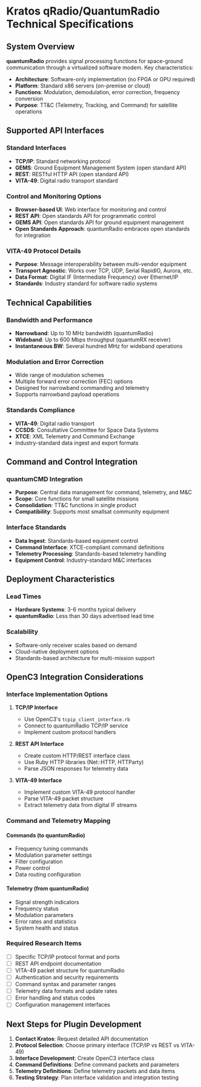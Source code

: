 # Kratos qRadio/QuantumRadio Technical Specifications

## System Overview

**quantumRadio** provides signal processing functions for space-ground communication through a virtualized software modem. Key characteristics:

- **Architecture**: Software-only implementation (no FPGA or GPU required)
- **Platform**: Standard x86 servers (on-premise or cloud)
- **Functions**: Modulation, demodulation, error correction, frequency conversion
- **Purpose**: TT&C (Telemetry, Tracking, and Command) for satellite operations

## Supported API Interfaces

### Standard Interfaces
- **TCP/IP**: Standard networking protocol
- **GEMS**: Ground Equipment Management System (open standard API)
- **REST**: RESTful HTTP API (open standard API)
- **VITA-49**: Digital radio transport standard

### Control and Monitoring Options
- **Browser-based UI**: Web interface for monitoring and control
- **REST API**: Open standards API for programmatic control
- **GEMS API**: Open standards API for ground equipment management
- **Open Standards Approach**: quantumRadio embraces open standards for integration

### VITA-49 Protocol Details
- **Purpose**: Message interoperability between multi-vendor equipment
- **Transport Agnostic**: Works over TCP, UDP, Serial RapidIO, Aurora, etc.
- **Data Format**: Digital IF (Intermediate Frequency) over Ethernet/IP
- **Standards**: Industry standard for software radio systems

## Technical Capabilities

### Bandwidth and Performance
- **Narrowband**: Up to 10 MHz bandwidth (quantumRadio)
- **Wideband**: Up to 600 Mbps throughput (quantumRX receiver)
- **Instantaneous BW**: Several hundred MHz for wideband operations

### Modulation and Error Correction
- Wide range of modulation schemes
- Multiple forward error correction (FEC) options
- Designed for narrowband commanding and telemetry
- Supports narrowband payload operations

### Standards Compliance
- **VITA-49**: Digital radio transport
- **CCSDS**: Consultative Committee for Space Data Systems
- **XTCE**: XML Telemetry and Command Exchange
- Industry-standard data ingest and export formats

## Command and Control Integration

### quantumCMD Integration
- **Purpose**: Central data management for command, telemetry, and M&C
- **Scope**: Core functions for small satellite missions
- **Consolidation**: TT&C functions in single product
- **Compatibility**: Supports most smallsat community equipment

### Interface Standards
- **Data Ingest**: Standards-based equipment control
- **Command Interface**: XTCE-compliant command definitions
- **Telemetry Processing**: Standards-based telemetry handling
- **Equipment Control**: Industry-standard M&C interfaces

## Deployment Characteristics

### Lead Times
- **Hardware Systems**: 3-6 months typical delivery
- **quantumRadio**: Less than 30 days advertised lead time

### Scalability
- Software-only receiver scales based on demand
- Cloud-native deployment options
- Standards-based architecture for multi-mission support

## OpenC3 Integration Considerations

### Interface Implementation Options

1. **TCP/IP Interface**
   - Use OpenC3's `tcpip_client_interface.rb`
   - Connect to quantumRadio TCP/IP service
   - Implement custom protocol handlers

2. **REST API Interface**
   - Create custom HTTP/REST interface class
   - Use Ruby HTTP libraries (Net::HTTP, HTTParty)
   - Parse JSON responses for telemetry data

3. **VITA-49 Interface**
   - Implement custom VITA-49 protocol handler
   - Parse VITA-49 packet structure
   - Extract telemetry data from digital IF streams

### Command and Telemetry Mapping

#### Commands (to quantumRadio)
- Frequency tuning commands
- Modulation parameter settings
- Filter configuration
- Power control
- Data routing configuration

#### Telemetry (from quantumRadio)
- Signal strength indicators
- Frequency status
- Modulation parameters
- Error rates and statistics
- System health and status

### Required Research Items
- [ ] Specific TCP/IP protocol format and ports
- [ ] REST API endpoint documentation
- [ ] VITA-49 packet structure for quantumRadio
- [ ] Authentication and security requirements
- [ ] Command syntax and parameter ranges
- [ ] Telemetry data formats and update rates
- [ ] Error handling and status codes
- [ ] Configuration management interfaces

## Next Steps for Plugin Development

1. **Contact Kratos**: Request detailed API documentation
2. **Protocol Selection**: Choose primary interface (TCP/IP vs REST vs VITA-49)
3. **Interface Development**: Create OpenC3 interface class
4. **Command Definitions**: Define command packets and parameters
5. **Telemetry Definitions**: Define telemetry packets and data items
6. **Testing Strategy**: Plan interface validation and integration testing